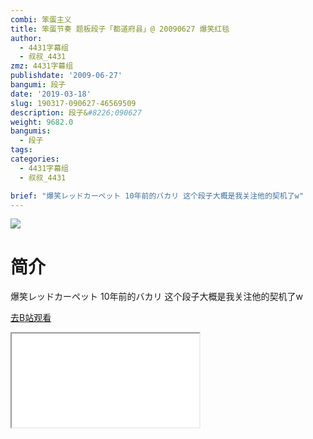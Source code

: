 ```yaml
---
combi: 笨蛋主义
title: 笨蛋节奏 题板段子「都道府县」@ 20090627 爆笑红毯
author:
  - 4431字幕组
  - 叔叔_4431
zmz: 4431字幕组
publishdate: '2009-06-27'
bangumi: 段子
date: '2019-03-18'
slug: 190317-090627-46569509
description: 段子&#8226;090627
weight: 9682.0
bangumis: 
  - 段子
tags:
categories:
  - 4431字幕组
  - 叔叔_4431

brief: "爆笑レッドカーペット 10年前的バカリ 这个段子大概是我关注他的契机了w"
---
```

![](https://i.imgur.com/aQf2IVJ.jpg)
# 简介  
爆笑レッドカーペット
10年前的バカリ
这个段子大概是我关注他的契机了w  

[去B站观看](https://www.bilibili.com/video/av46569509/)
<div class ="resp-container"><iframe class="testiframe" src="//player.bilibili.com/player.html?aid=46569509"", scrolling="no", allowfullscreen="true" > </iframe></div> 
